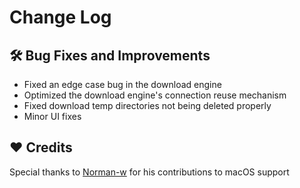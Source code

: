# Change Log

## :hammer_and_wrench: Bug Fixes and Improvements
- Fixed an edge case bug in the download engine
- Optimized the download engine's connection reuse mechanism
- Fixed download temp directories not being deleted properly
- Minor UI fixes

## :heart: Credits
Special thanks to [Norman-w](https://github.com/Norman-w) for his contributions to macOS support